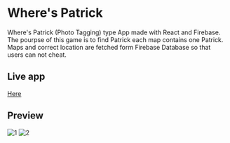 # Where's Patrick

Where's Patrick (Photo Tagging) type App made with React and Firebase.
The pourpse of this game is to find Patrick each map contains one Patrick.
Maps and correct location are fetched form Firebase Database so that users can not cheat. 

## Live app

<a href = "https://fufako.github.io/react-photo-tagging-app"/> Here </a>

## Preview

![1](https://user-images.githubusercontent.com/98167497/191062470-5755db36-6ca1-4fab-b3af-0189ad935893.png)
![2](https://user-images.githubusercontent.com/98167497/191062477-7ff55a27-f386-4066-bd21-0774659a89ad.png)

